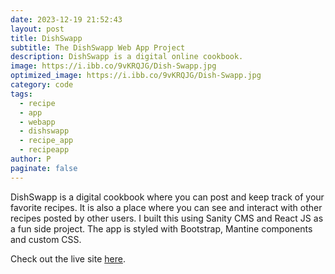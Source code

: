 ```yaml
---
date: 2023-12-19 21:52:43
layout: post
title: DishSwapp
subtitle: The DishSwapp Web App Project
description: DishSwapp is a digital online cookbook.
image: https://i.ibb.co/9vKRQJG/Dish-Swapp.jpg
optimized_image: https://i.ibb.co/9vKRQJG/Dish-Swapp.jpg
category: code
tags:
  - recipe
  - app
  - webapp
  - dishswapp
  - recipe_app
  - recipeapp
author: P
paginate: false
---
```

DishSwapp is a digital cookbook where you can post and keep track of your favorite recipes. It is also a place where you can see and interact with other recipes posted by other users. I built this using Sanity CMS and React JS as a fun side project. The app is styled with Bootstrap, Mantine components and custom CSS. 

Check out the live site [here](https://dishswapp.org/).
